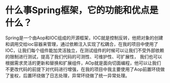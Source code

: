 # 什么事Spring框架，它的功能和优点是什么？

Spring是一个由Aop和IOC组成的开源框架，IOC就是控制反转，他把对象的创建和调用交给ioc容器来管理，通过依赖注入实现了松耦合，在我的项目中使用了IOC，让我们每个组件能加灵活独立，在测试组件的时候可以让我们不受外部依赖的限制进行测试，提高了我们代码的可测性、可维护性、可扩展性， 我们也可以根据需求灵活的更新和替换和扩展组件，AOp就是面向切面编程，他可以让我们不更改代码的前提下对代码进行增强，在我的项目中我主要使用了Aop前置环绕做了鉴权，后置环绕做了日志处理，异常环绕做了统一异常处理。